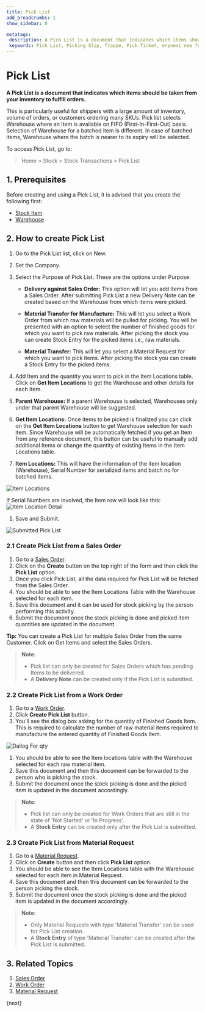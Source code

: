 ```yaml
---
title: Pick List
add_breadcrumbs: 1
show_sidebar: 0

metatags:
 description: A Pick List is a document that indicates which items should be taken from your inventory to fulfill orders. This is particularly useful for shippers with a large amount of inventory, volume of orders, or customers ordering many SKUs.
 keywords: Pick List, Picking Slip, frappe, Pick Ticket, erpnext new features, erp, open source erp, free erp, stock
---
```


# Pick List

**A Pick List is a document that indicates which items should be taken from your inventory to fulfill orders.**

This is particularly useful for shippers with a large amount of inventory, volume of orders, or customers ordering many SKUs.
Pick list selects Warehouse where an Item is available on FIFO (First-In-First-Out) basis.
Selection of Warehouse for a batched item is different. In case of batched items, Warehouse where the batch is nearer to its expiry will be selected.

To access Pick List, go to:

> Home > Stock > Stock Transactions > Pick List

## 1. Prerequisites

Before creating and using a Pick List, it is advised that you create the following first:

- [Stock Item](/docs/user/manual/en/stock/item)
- [Warehouse](/docs/user/manual/en/stock/warehouse)

## 2. How to create Pick List

1. Go to the Pick List list, click on New.
1. Set the Company.
1. Select the Purpose of Pick List. These are the options under Purpose:

   - **Delivery against Sales Order:** This option will let you add Items from a Sales Order. After submitting Pick List a new Delivery Note can be created based on the Warehouse from which items were picked.

   - **Material Transfer for Manufacture:** This will let you select a Work Order from which raw materials will be pulled for picking. You will be presented with an option to select the number of finished goods for which you want to pick raw materials. After picking the stock you can create Stock Entry for the picked items i.e., raw materials.

   - **Material Transfer:** This will let you select a Material Request for which you want to pick items. After picking the stock you can create a Stock Entry for the picked items.

1. Add Item and the quantity you want to pick in the Item Locations table. Click on **Get Item Locations** to get the Warehouse and other details for each Item.

1. **Parent Warehouse:** If a parent Warehouse is selected, Warehouses only under that parent Warehouse will be suggested.

1. **Get Item Locations:** Once items to be picked is finalized you can click on the **Get Item Locations** button to get Warehouse selection for each item. Since Warehouse will be automatically fetched if you get an Item from any reference document, this button can be useful to manually add additional Items or change the quantity of existing Items in the Item Locations table.

1. **Item Locations:** This will have the information of the item location (Warehouse), Serial Number for serialized items and batch no for batched items.
 <img class='screenshot' alt='Item Locations' src='{{docs_base_url}}/assets/img/stock/pick-list-item-locations.png'>

 If Serial Numbers are involved, the Item row will look like this:
 <img class='screenshot' alt='Item Location Detail' src='{{docs_base_url}}/assets/img/stock/pick-list-item-location-detail.png'>

1. Save and Submit.
 <img class='screenshot' alt='Submitted Pick List' src='{{docs_base_url}}/assets/img/stock/pick-list-submitted-doc.png'>

### 2.1 Create Pick List from a Sales Order

1. Go to a [Sales Order](/docs/user/manual/en/selling/sales-order).
1. Click on the **Create** button on the top right of the form and then click the **Pick List** option.
1. Once you click Pick List, all the data required for Pick List will be fetched from the Sales Order.
1. You should be able to see the Item Locations Table with the Warehouse selected for each item.
1. Save this document and it can be used for stock picking by the person performing this activity.
1. Submit the document once the stock picking is done and picked item quantities are updated in the document.

**Tip:** You can create a Pick List for multiple Sales Order from the same Customer. Click on Get Items and select the Sales Orders.

> **Note:**
>
> - Pick list can only be created for Sales Orders which has pending Items to be delivered.
> - A **Delivery Note** can be created only if the Pick List is submitted.

### 2.2 Create Pick List from a Work Order

1. Go to a [Work Order](/docs/user/manual/en/stock/work-order).
1. Click **Create Pick List** button.
1. You'll see the dialog box asking for the quantity of Finished Goods Item. This is required to calculate the number of raw material items required to manufacture the entered quantity of Finished Goods Item.
<img class='screenshot' alt='Dailog For qty' src='{{docs_base_url}}/assets/img/stock/pick-list-dialog-for-qty.png'>

1. You should be able to see the Item locations table with the Warehouse selected for each raw material item.
1. Save this document and then this document can be forwarded to the person who is picking the stock.
1. Submit the document once the stock picking is done and the picked item is updated in the document accordingly.

> **Note:**
>
> - Pick list can only be created for Work Orders that are still in the state of 'Not Started' or 'In Progress'.
> - A **Stock Entry** can be created only after the Pick List is submitted.

### 2.3 Create Pick List from Material Request

1. Go to a [Material Request](/docs/user/manual/en/stock/material-request).
1. Click on **Create** button and then click **Pick List** option.
1. You should be able to see the Item Locations table with the Warehouse selected for each item in Material Request.
1. Save this document and then this document can be forwarded to the person picking the stock.
1. Submit the document once the stock picking is done and the picked item is updated in the document accordingly.

> **Note:**
>
> - Only Material Requests with type 'Material Transfer' can be used for Pick List creation.
> - A **Stock Entry** of type 'Material Transfer' can be created after the Pick List is submitted.

## 3. Related Topics

1. [Sales Order](/docs/user/manual/en/selling/sales-order)
1. [Work Order](/docs/user/manual/en/manufacturing/work-order)
1. [Material Request](/docs/user/manual/en/stock/material-request)

{next}
